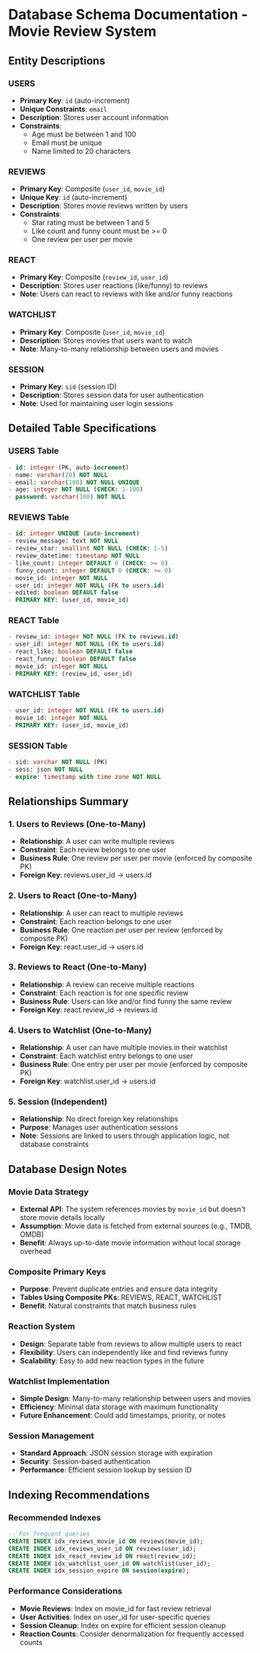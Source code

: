 # Database Schema Documentation - Movie Review System

## Entity Descriptions

### USERS
- **Primary Key**: `id` (auto-increment)
- **Unique Constraints**: `email`
- **Description**: Stores user account information
- **Constraints**: 
  - Age must be between 1 and 100
  - Email must be unique
  - Name limited to 20 characters

### REVIEWS
- **Primary Key**: Composite (`user_id`, `movie_id`)
- **Unique Key**: `id` (auto-increment)
- **Description**: Stores movie reviews written by users
- **Constraints**:
  - Star rating must be between 1 and 5
  - Like count and funny count must be >= 0
  - One review per user per movie

### REACT
- **Primary Key**: Composite (`review_id`, `user_id`)
- **Description**: Stores user reactions (like/funny) to reviews
- **Note**: Users can react to reviews with like and/or funny reactions

### WATCHLIST
- **Primary Key**: Composite (`user_id`, `movie_id`)
- **Description**: Stores movies that users want to watch
- **Note**: Many-to-many relationship between users and movies

### SESSION
- **Primary Key**: `sid` (session ID)
- **Description**: Stores session data for user authentication
- **Note**: Used for maintaining user login sessions

## Detailed Table Specifications

### USERS Table
```sql
- id: integer (PK, auto-increment)
- name: varchar(20) NOT NULL
- email: varchar(100) NOT NULL UNIQUE
- age: integer NOT NULL (CHECK: 1-100)
- password: varchar(100) NOT NULL
```

### REVIEWS Table
```sql
- id: integer UNIQUE (auto-increment)
- review_message: text NOT NULL
- review_star: smallint NOT NULL (CHECK: 1-5)
- review_datetime: timestamp NOT NULL
- like_count: integer DEFAULT 0 (CHECK: >= 0)
- funny_count: integer DEFAULT 0 (CHECK: >= 0)
- movie_id: integer NOT NULL
- user_id: integer NOT NULL (FK to users.id)
- edited: boolean DEFAULT false
- PRIMARY KEY: (user_id, movie_id)
```

### REACT Table
```sql
- review_id: integer NOT NULL (FK to reviews.id)
- user_id: integer NOT NULL (FK to users.id)
- react_like: boolean DEFAULT false
- react_funny: boolean DEFAULT false
- movie_id: integer NOT NULL
- PRIMARY KEY: (review_id, user_id)
```

### WATCHLIST Table
```sql
- user_id: integer NOT NULL (FK to users.id)
- movie_id: integer NOT NULL
- PRIMARY KEY: (user_id, movie_id)
```

### SESSION Table
```sql
- sid: varchar NOT NULL (PK)
- sess: json NOT NULL
- expire: timestamp with time zone NOT NULL
```

## Relationships Summary

### 1. Users to Reviews (One-to-Many)
- **Relationship**: A user can write multiple reviews
- **Constraint**: Each review belongs to one user
- **Business Rule**: One review per user per movie (enforced by composite PK)
- **Foreign Key**: reviews.user_id → users.id

### 2. Users to React (One-to-Many)
- **Relationship**: A user can react to multiple reviews
- **Constraint**: Each reaction belongs to one user
- **Business Rule**: One reaction per user per review (enforced by composite PK)
- **Foreign Key**: react.user_id → users.id

### 3. Reviews to React (One-to-Many)
- **Relationship**: A review can receive multiple reactions
- **Constraint**: Each reaction is for one specific review
- **Business Rule**: Users can like and/or find funny the same review
- **Foreign Key**: react.review_id → reviews.id

### 4. Users to Watchlist (One-to-Many)
- **Relationship**: A user can have multiple movies in their watchlist
- **Constraint**: Each watchlist entry belongs to one user
- **Business Rule**: One entry per user per movie (enforced by composite PK)
- **Foreign Key**: watchlist.user_id → users.id

### 5. Session (Independent)
- **Relationship**: No direct foreign key relationships
- **Purpose**: Manages user authentication sessions
- **Note**: Sessions are linked to users through application logic, not database constraints

## Database Design Notes

### Movie Data Strategy
- **External API**: The system references movies by `movie_id` but doesn't store movie details locally
- **Assumption**: Movie data is fetched from external sources (e.g., TMDB, OMDB)
- **Benefit**: Always up-to-date movie information without local storage overhead

### Composite Primary Keys
- **Purpose**: Prevent duplicate entries and ensure data integrity
- **Tables Using Composite PKs**: REVIEWS, REACT, WATCHLIST
- **Benefit**: Natural constraints that match business rules

### Reaction System
- **Design**: Separate table from reviews to allow multiple users to react
- **Flexibility**: Users can independently like and find reviews funny
- **Scalability**: Easy to add new reaction types in the future

### Watchlist Implementation
- **Simple Design**: Many-to-many relationship between users and movies
- **Efficiency**: Minimal data storage with maximum functionality
- **Future Enhancement**: Could add timestamps, priority, or notes

### Session Management
- **Standard Approach**: JSON session storage with expiration
- **Security**: Session-based authentication
- **Performance**: Efficient session lookup by session ID

## Indexing Recommendations

### Recommended Indexes
```sql
-- For frequent queries
CREATE INDEX idx_reviews_movie_id ON reviews(movie_id);
CREATE INDEX idx_reviews_user_id ON reviews(user_id);
CREATE INDEX idx_react_review_id ON react(review_id);
CREATE INDEX idx_watchlist_user_id ON watchlist(user_id);
CREATE INDEX idx_session_expire ON session(expire);
```

### Performance Considerations
- **Movie Reviews**: Index on movie_id for fast review retrieval
- **User Activities**: Index on user_id for user-specific queries
- **Session Cleanup**: Index on expire for efficient session cleanup
- **Reaction Counts**: Consider denormalization for frequently accessed counts
